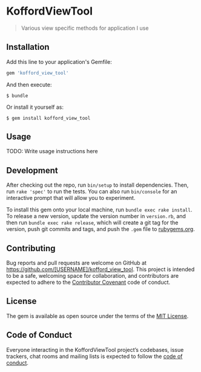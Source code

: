 # KoffordViewTool

> Various view specific methods for application I use

## Installation

Add this line to your application's Gemfile:

```ruby
gem 'kofford_view_tool'
```

And then execute:

    $ bundle

Or install it yourself as:

    $ gem install kofford_view_tool

## Usage

TODO: Write usage instructions here

## Development

After checking out the repo, run `bin/setup` to install dependencies. Then, run `rake 'spec'` to run the tests. You can also run `bin/console` for an interactive prompt that will allow you to experiment.

To install this gem onto your local machine, run `bundle exec rake install`. To release a new version, update the version number in `version.rb`, and then run `bundle exec rake release`, which will create a git tag for the version, push git commits and tags, and push the `.gem` file to [rubygems.org](https://rubygems.org).

## Contributing

Bug reports and pull requests are welcome on GitHub at https://github.com/[USERNAME]/kofford_view_tool. This project is intended to be a safe, welcoming space for collaboration, and contributors are expected to adhere to the [Contributor Covenant](http://contributor-covenant.org) code of conduct.

## License

The gem is available as open source under the terms of the [MIT License](http://opensource.org/licenses/MIT).

## Code of Conduct

Everyone interacting in the KoffordViewTool project’s codebases, issue trackers, chat rooms and mailing lists is expected to follow the [code of conduct](https://github.com/[USERNAME]/kofford_view_tool/blob/master/CODE_OF_CONDUCT.md).
